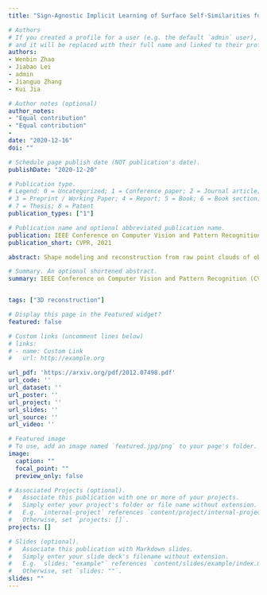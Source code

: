 ```yaml
---
title: "Sign-Agnostic Implicit Learning of Surface Self-Similarities for Shape Modeling and Reconstruction from Raw Point Clouds"

# Authors
# If you created a profile for a user (e.g. the default `admin` user), write the username (folder name) here 
# and it will be replaced with their full name and linked to their profile.
authors:
- Wenbin Zhao
- Jiabao Lei
- admin
- Jianguo Zhang
- Kui Jia

# Author notes (optional)
author_notes: 
- "Equal contribution"
- "Equal contribution"
- 
date: "2020-12-16"
doi: ""

# Schedule page publish date (NOT publication's date).
publishDate: "2020-12-20"

# Publication type.
# Legend: 0 = Uncategorized; 1 = Conference paper; 2 = Journal article;
# 3 = Preprint / Working Paper; 4 = Report; 5 = Book; 6 = Book section;
# 7 = Thesis; 8 = Patent
publication_types: ["1"]

# Publication name and optional abbreviated publication name.
publication: IEEE Conference on Computer Vision and Pattern Recognition, 2021
publication_short: CVPR, 2021

abstract: Shape modeling and reconstruction from raw point clouds of objects stand as a fundamental challenge in vision and graphics research. Classical methods consider analytic shape priors; however, their performance degraded when the scanned points deviate from the ideal conditions of cleanness and completeness. Important progress has been recently made by data-driven approaches, which learn global and/or local models of implicit surface representations from auxiliary sets of training shapes. Motivated from a universal phenomenon that self-similar shape patterns of local surface patches repeat across the entire surface of an object, we aim to push forward the data-driven strategies and propose to learn a local implicit surface network for a shared, adaptive modeling of the entire surface for a direct surface reconstruction from raw point cloud; we also enhance the leveraging of surface self-similarities by improving correlations among the optimized latent codes of individual surface patches. Given that orientations of raw points could be unavailable or noisy, we extend sign agnostic learning into our local implicit model, which enables our recovery of signed implicit fields of local surfaces from the unsigned inputs. We term our framework as Sign-Agnostic Implicit Learning of Surface Self-Similarities (SAIL-S3). With a global post-optimization of local sign flipping, SAIL-S3 is able to directly model raw, un-oriented point clouds and reconstruct high-quality object surfaces. Experiments show its superiority over existing methods.

# Summary. An optional shortened abstract.
summary: IEEE Conference on Computer Vision and Pattern Recognition (CVPR), 2021


tags: ["3D reconstruction"]

# Display this page in the Featured widget?
featured: false

# Custom links (uncomment lines below)
# links:
# - name: Custom Link
#   url: http://example.org

url_pdf: 'https://arxiv.org/pdf/2012.07498.pdf'
url_code: ''
url_dataset: ''
url_poster: ''
url_project: ''
url_slides: ''
url_source: ''
url_video: ''

# Featured image
# To use, add an image named `featured.jpg/png` to your page's folder. 
image:
  caption: ""
  focal_point: ""
  preview_only: false

# Associated Projects (optional).
#   Associate this publication with one or more of your projects.
#   Simply enter your project's folder or file name without extension.
#   E.g. `internal-project` references `content/project/internal-project/index.md`.
#   Otherwise, set `projects: []`.
projects: []

# Slides (optional).
#   Associate this publication with Markdown slides.
#   Simply enter your slide deck's filename without extension.
#   E.g. `slides: "example"` references `content/slides/example/index.md`.
#   Otherwise, set `slides: ""`.
slides: ""
---
```


